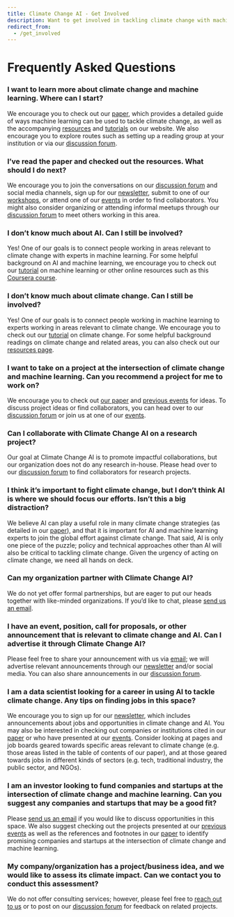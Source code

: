 ```yaml
---
title: Climate Change AI - Get Involved
description: Want to get involved in tackling climate change with machine learning? Check out our recommendations below.
redirect_from:
  - /get_involved
---
```


<!-- ### Work on projects
* Organize a hackathon within your organization to brainstorm/jumpstart ideas.
* Find team members who complement your expertise on an impactful problem.
* Create an open data initiative in your organization.
* Start an initiative, non-profit, or company to deploy existing research that could be adopted more widely. -->

# Frequently Asked Questions

### I want to learn more about climate change and machine learning. Where can I start?
We encourage you to check out our <a href="{{ site.paper_url }}" target="_blank">paper</a>, which provides a detailed guide of ways machine learning can be used to tackle climate change, as well as the accompanying [resources](/resources) and [tutorials](/tutorials) on our website. We also encourage you to explore routes such as setting up a reading group at your institution or via our <a href="{{ site.forum_url }}" target="_blank">discussion forum</a>.

### I’ve read the paper and checked out the resources. What should I do next?
We encourage you to join the conversations on our <a href="{{ site.forum_url }}" target="_blank">discussion forum</a> and social media channels, sign up for our [newsletter](/newsletter), submit to one of our [workshops](/events), or attend one of our [events](/events) in order to find collaborators. You might also consider organizing or attending informal meetups through our <a href="{{ site.forum_url }}" target="_blank">discussion forum</a> to meet others working in this area.

### I don’t know much about AI. Can I still be involved?
Yes! One of our goals is to connect people working in areas relevant to climate change with experts in machine learning. For some helpful background on AI and machine learning, we encourage you to check out our [tutorial](/tutorials) on machine learning or other online resources such as this <a href="https://www.coursera.org/learn/machine-learning" target="_blank">Coursera course</a>.

### I don’t know much about climate change. Can I still be involved?
Yes! One of our goals is to connect people working in machine learning to experts working in areas relevant to climate change. We encourage you to check out our [tutorial](/tutorials) on climate change. For some helpful background readings on climate change and related areas, you can also check out our [resources page](/resources).

### I want to take on a project at the intersection of climate change and machine learning. Can you recommend a project for me to work on?
We encourage you to check out <a href="{{ site.paper_url }}" target="_blank">our paper</a> and [previous events](/events#past-events) for ideas. To discuss project ideas or find collaborators, you can head over to our <a href="{{ site.forum_url }}" target="_blank">discussion forum</a> or join us at one of our [events](/events).

### Can I collaborate with Climate Change AI on a research project?
Our goal at Climate Change AI is to promote impactful collaborations, but our organization does not do any research in-house. Please head over to our <a href="{{ site.forum_url }}" target="_blank">discussion forum</a> to find collaborators for research projects.

### I think it’s important to fight climate change, but I don’t think AI is where we should focus our efforts. Isn’t this a big distraction?
We believe AI can play a useful role in many climate change strategies (as detailed in our <a href="{{ site.paper_url }}" target="_blank">paper</a>), and that it is important for AI and machine learning experts to join the global effort against climate change. That said, AI is only one piece of the puzzle; policy and technical approaches other than AI will also be critical to tackling climate change. Given the urgency of acting on climate change, we need all hands on deck.

### Can my organization partner with Climate Change AI?
We do not yet offer formal partnerships, but are eager to put our heads together with like-minded organizations. If you’d like to chat, please [send us an email](mailto:info@climatechange.ai).

### I have an event, position, call for proposals, or other announcement that is relevant to climate change and AI. Can I advertise it through Climate Change AI? 
 Please feel free to share your announcement with us via [email](mailto:info@climatechange.ai); we will advertise relevant announcements through our [newsletter](/newsletter) and/or social media. You can also share announcements in our <a href="{{ site.forum_url }}" target="_blank">discussion forum</a>.

### I am a data scientist looking for a career in using AI to tackle climate change. Any tips on finding jobs in this space?
We encourage you to sign up for our [newsletter](/newsletter), which includes announcements about jobs and opportunities in climate change and AI. You may also be interested in checking out companies or institutions cited in our <a href="{{ site.paper_url }}" target="_blank">paper</a> or who have presented at our [events](/events). Consider looking at pages and job boards geared towards specific areas relevant to climate change (e.g. those areas listed in the table of contents of our paper), and at those geared towards jobs in different kinds of sectors (e.g. tech, traditional industry, the public sector, and NGOs).

### I am an investor looking to fund companies and startups at the intersection of climate change and machine learning.  Can you suggest any companies and startups that may be a good fit?
Please [send us an email](mailto:info@climatechange.ai) if you would like to discuss opportunities in this space. We also suggest checking out the projects presented at our [previous events](/events#past-events) as well as the references and footnotes in our <a href="{{ site.paper_url }}" target="_blank">paper</a> to identify promising companies and startups at the intersection of climate change and machine learning.

### My company/organization has a project/business idea, and we would like to assess its climate impact. Can we contact you to conduct this assessment?
We do not offer consulting services; however, please feel free to [reach out to us](mailto:info@climatechange.ai) or to post on our <a href="{{ site.forum_url }}" target="_blank">discussion forum</a> for feedback on related projects.
